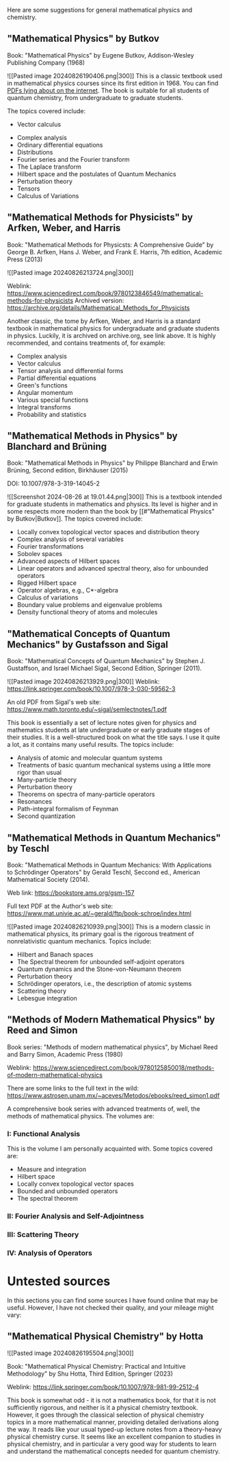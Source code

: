 Here are some suggestions for general mathematical physics and chemistry.

## "Mathematical Physics" by Butkov

Book: "Mathematical Physics" by Eugene Butkov, Addison-Wesley Publishing Company (1968)

![[Pasted image 20240826190406.png|300]]
This is a classic textbook used in mathematical physics courses since its first edition in 1968. You can find [PDFs lying about on the internet](https://edisciplinas.usp.br/pluginfile.php/7270234/mod_folder/content/0/Mathematical%20Physics%20-%20Butkov.pdf). The book is suitable for all students of quantum chemistry, from undergraduate to graduate students.

The topics covered include:
* Vector calculus
- Complex analysis
- Ordinary differential equations
- Distributions
- Fourier series and the Fourier transform
- The Laplace transform
- Hilbert space and the postulates of Quantum Mechanics
- Perturbation theory
- Tensors
- Calculus of Variations


## "Mathematical Methods for Physicists" by Arfken, Weber, and Harris

Book: "Mathematical Methods for Physicsts: A Comprehensive Guide" by George B. Arfken, Hans J. Weber, and Frank E. Harris, 7th edition, Academic Press (2013)

![[Pasted image 20240826213724.png|300]]

Weblink: https://www.sciencedirect.com/book/9780123846549/mathematical-methods-for-physicists
Archived version: https://archive.org/details/Mathematical_Methods_for_Physicists

Another classic, the tome by Arfken, Weber, and Harris is a standard textbook in mathematical physics for undergraduate and graduate students in physics. Luckily, it is archived on archive.org, see link above. It is highly recommended, and contains treatments of, for example:
- Complex analysis
- Vector calculus
- Tensor analysis and differential forms
- Partial differential equations
- Green's functions
- Angular momentum
- Various special functions
- Integral transforms
- Probability and statistics


## "Mathematical Methods in Physics" by Blanchard and Brüning

Book: "Mathematical Methods in Physics" by Philippe Blanchard and Erwin Brüning, Second edition, Birkhäuser (2015)

DOI: 10.1007/978-3-319-14045-2

![[Screenshot 2024-08-26 at 19.01.44.png|300]]
This is a textbook intended for graduate students in mathematics and physics. Its level is higher and in some respects more modern than the book by [[#"Mathematical Physics" by Butkov|Butkov]]. The topics covered include:
- Locally convex topological vector spaces and distribution theory
- Complex analysis of several variables
- Fourier transformations
- Sobolev spaces
- Advanced aspects of Hilbert spaces
- Linear operators and advanced spectral theory, also for unbounded operators
- Rigged Hilbert space
- Operator algebras, e.g., C*-algebra
- Calculus of variations
- Boundary value problems and eigenvalue problems
- Density functional theory of atoms and molecules

## "Mathematical Concepts of Quantum Mechanics" by Gustafsson and Sigal

Book: "Mathematical Concepts of Quantum Mechanics" by Stephen J. Gustaffson, and Israel Michael Sigal, Second Edition, Springer (2011).

![[Pasted image 20240826213929.png|300]]
Weblink: https://link.springer.com/book/10.1007/978-3-030-59562-3

An old PDF from Sigal's web site: https://www.math.toronto.edu/~sigal/semlectnotes/1.pdf

This book is essentially a set of lecture notes given for physics and mathematics students at late undergraduate or early graduate stages of their studies. It is a well-structured book on what the title says. I use it quite a lot, as it contains many useful results. The topics include:
- Analysis of atomic and molecular quantum systems
- Treatments of basic quantum mechanical systems using a little more rigor than usual
- Many-particle theory
- Perturbation theory
- Theorems on spectra of many-particle operators
- Resonances
- Path-integral formalism of Feynman
- Second quantization



## "Mathematical Methods in Quantum Mechanics" by Teschl

Book: "Mathematical Methods in Quantum Mechanics: With Applications  
to Schrödinger Operators" by Gerald Teschl, Seccond ed., American Mathematical Society (2014).

Web link: https://bookstore.ams.org/gsm-157

Full text PDF at the Author's web site: https://www.mat.univie.ac.at/~gerald/ftp/book-schroe/index.html



![[Pasted image 20240826210939.png|300]]
This is a modern classic in mathematical physics, its primary goal is the rigorous treatment of nonrelativistic quantum mechanics. Topics include:
- Hilbert and Banach spaces
- The Spectral theorem for unbounded self-adjoint operators
- Quantum dynamics and the Stone-von-Neumann theorem
- Perturbation theory
- Schrödinger operators, i.e., the description of atomic systems
- Scattering theory 
- Lebesgue integration


## "Methods of Modern Mathematical Physics" by Reed and Simon

Book series:  "Methods of modern mathematical physics", by Michael Reed and Barry Simon, Academic Press (1980)

Weblink: https://www.sciencedirect.com/book/9780125850018/methods-of-modern-mathematical-physics

There are some links to the full text in the wild:
https://www.astrosen.unam.mx/~aceves/Metodos/ebooks/reed_simon1.pdf


A comprehensive book series with advanced treatments of, well, the methods of mathematical physics. The volumes are:
### I: Functional Analysis

This is the volume I am personally acquainted with. Some topics covered are:
- Measure and integration
- Hilbert space
- Locally convex topological vector spaces
- Bounded and unbounded operators
- The spectral theorem

### II: Fourier Analysis and Self-Adjointness

### III: Scattering Theory

### IV: Analysis of Operators


# Untested sources

In this sections you can find some sources I have found online that may be useful. However, I have not checked their quality, and your mileage might vary:


## "Mathematical Physical Chemistry" by Hotta

![[Pasted image 20240826195504.png|300]]

Book: "Mathematical Physical Chemistry: Practical and Intuitive Methodology" by Shu Hotta, Third Edition, Springer (2023)

Weblink: https://link.springer.com/book/10.1007/978-981-99-2512-4

This book is somewhat odd - it is not a mathematics book, for that it is not sufficiently rigorous, and neither is it a physical chemistry textbook. However, it goes through the classical selection of physical chemistry topics in a more mathematical manner, providing detailed derivations along the way. It reads like your usual typed-up lecture notes from a theory-heavy physical chemistry curse. It seems like an excellent companion to studies in physical chemistry, and in particular a very good way for students to learn and understand the mathematical concepts needed for quantum chemistry.



